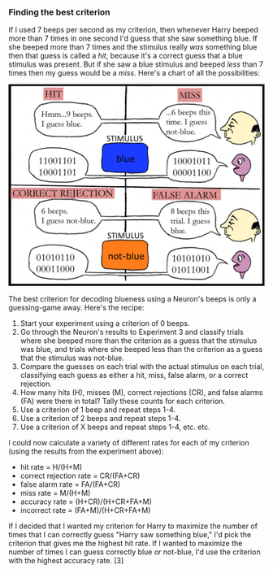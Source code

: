 ### Finding the best criterion

If I used 7 beeps per second as my criterion, then whenever Harry beeped more than 7 times in one second I'd guess that she saw something blue. If she beeped more than 7 times and the stimulus really _was_ something blue then that guess is called a _hit_, because it's a correct guess that a blue stimulus was present. But if she saw a blue stimulus and beeped _less_ than 7 times then my guess would be a _miss_. Here's a chart of all the possibilities:

<img id="im-16" src="images/16.jpeg">

The best criterion for decoding blueness using a Neuron's beeps is only a guessing-game away. Here's the recipe:

1. Start your experiment using a criterion of 0 beeps.
2. Go through the Neuron's results to Experiment 3 and classify trials where she beeped more than the criterion as a guess that the stimulus was blue, and trials where she beeped less than the criterion as a guess that the stimulus was not-blue.
3. Compare the guesses on each trial with the actual stimulus on each trial, classifying each guess as either a hit, miss, false alarm, or a correct rejection.
4. How many hits (H), misses (M), correct rejections (CR), and false alarms (FA) were there in total? Tally these counts for each criterion.
5. Use a criterion of 1 beep and repeat steps 1-4.
6. Use a criterion of 2 beeps and repeat steps 1-4.
7. Use a criterion of X beeps and repeat steps 1-4, etc. etc.

I could now calculate a variety of different rates for each of my criterion (using the results from the experiment above):

* hit rate = H/(H+M)
* correct rejection rate = CR/(FA+CR)
* false alarm rate = FA/(FA+CR)
* miss rate = M/(H+M)
* accuracy rate = (H+CR)/(H+CR+FA+M)
* incorrect rate = (FA+M)/(H+CR+FA+M)

If I decided that I wanted my criterion for Harry to maximize the number of times that I can correctly guess "Harry saw something blue," I'd pick the criterion that gives me the highest hit rate. If I wanted to maximize the number of times I can guess correctly blue _or_ not-blue, I'd use the criterion with the highest accuracy rate. [3] 
